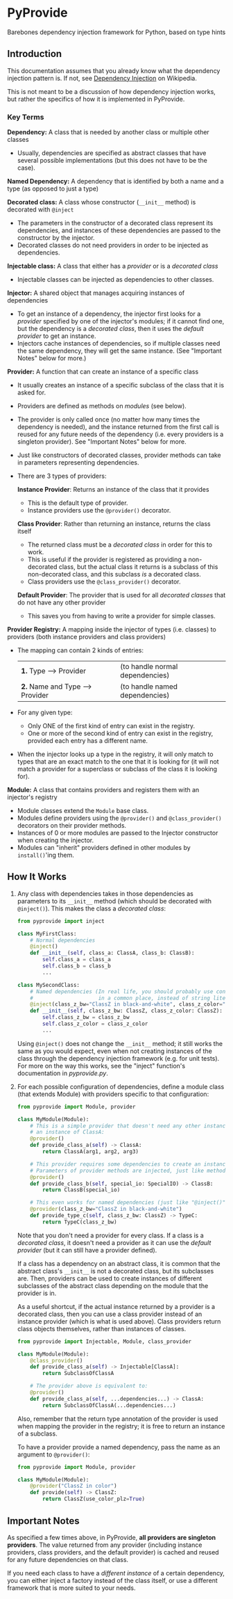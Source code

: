# PyProvide

Barebones dependency injection framework for Python, based on type hints

## Introduction

This documentation assumes that you already know what the dependency injection pattern is. If not,
see [Dependency Injection](https://en.wikipedia.org/wiki/Dependency_injection) on Wikipedia.

This is not meant to be a discussion of how dependency injection works, but rather the specifics of
how it is implemented in PyProvide.

### Key Terms

**Dependency:** A class that is needed by another class or multiple other classes
  - Usually, dependencies are specified as abstract classes that have several possible
    implementations (but this does not have to be the case).

**Named Dependency:** A dependency that is identified by both a name and a type (as opposed to just
a type)

**Decorated class:** A class whose constructor (`__init__` method) is decorated with `@inject`
  - The parameters in the constructor of a decorated class represent its dependencies, and
    instances of these dependencies are passed to the constructor by the injector.
  - Decorated classes do not need providers in order to be injected as dependencies.

**Injectable class:** A class that either has a *provider* or is a *decorated class*
  - Injectable classes can be injected as dependencies to other classes.

**Injector:** A shared object that manages acquiring instances of dependencies
  - To get an instance of a dependency, the injector first looks for a *provider* specified by one
    of the injector's modules; if it cannot find one, but the dependency is a *decorated class*,
    then it uses the *default provider* to get an instance.
  - Injectors cache instances of dependencies, so if multiple classes need the same dependency,
    they will get the same instance. (See "Important Notes" below for more.)

**Provider:** A function that can create an instance of a specific class
  - It usually creates an instance of a specific subclass of the class that it is asked for.
  - Providers are defined as methods on *modules* (see below).
  - The provider is only called once (no matter how many times the dependency is needed), and the
    instance returned from the first call is reused for any future needs of the dependency (i.e.
    every providers is a singleton provider). See "Important Notes" below for more.
  - Just like constructors of decorated classes, provider methods can take in parameters
    representing dependencies.
  - There are 3 types of providers:

    **Instance Provider**: Returns an instance of the class that it provides
      - This is the default type of provider.
      - Instance providers use the `@provider()` decorator.

    **Class Provider**: Rather than returning an instance, returns the class itself
      - The returned class must be a *decorated class* in order for this to work.
      - This is useful if the provider is registered as providing a non-decorated class, but the
        actual class it returns is a subclass of this non-decorated class, and this subclass *is*
        a decorated class.
      - Class providers use the `@class_provider()` decorator.

    **Default Provider**: The provider that is used for all *decorated classes* that do not have
    any other provider
      - This saves you from having to write a provider for simple classes.

**Provider Registry:** A mapping inside the injector of types (i.e. classes) to providers (both
instance providers and class providers)
  - The mapping can contain 2 kinds of entries:

    |                                   |                                 |
    | --------------------------------- | ------------------------------- |
    | **1.** Type --> Provider          | (to handle normal dependencies) |
    | **2.** Name and Type --> Provider | (to handle named dependencies)  |

  - For any given type:
    - Only ONE of the first kind of entry can exist in the registry.
    - One or more of the second kind of entry can exist in the registry, provided each entry has
      a different name.
  - When the injector looks up a type in the registry, it will only match to types that are an
    exact match to the one that it is looking for (it will not match a provider for a superclass or
    subclass of the class it is looking for).

**Module:** A class that contains providers and registers them with an injector's registry
  - Module classes extend the `Module` base class.
  - Modules define providers using the `@provider()` and `@class_provider()` decorators on their
    provider methods.
  - Instances of 0 or more modules are passed to the Injector constructor when creating the
    injector.
  - Modules can "inherit" providers defined in other modules by `install()`'ing them.

## How It Works

1.  Any class with dependencies takes in those dependencies as parameters to its `__init__` method
    (which should be decorated with `@inject()`). This makes the class a *decorated class*:

    ```python
    from pyprovide import inject

    class MyFirstClass:
        # Normal dependencies
        @inject()
        def __init__(self, class_a: ClassA, class_b: ClassB):
            self.class_a = class_a
            self.class_b = class_b
            ...

    class MySecondClass:
        # Named dependencies (In real life, you should probably use constants defined
        #                     in a common place, instead of string literals)
        @inject(class_z_bw="ClassZ in black-and-white", class_z_color="ClassZ in color")
        def __init__(self, class_z_bw: ClassZ, class_z_color: ClassZ):
            self.class_z_bw = class_z_bw
            self.class_z_color = class_z_color
            ...
    ```

    Using `@inject()` does not change the `__init__` method; it still works the same as you would
    expect, even when not creating instances of the class through the dependency injection
    framework (e.g. for unit tests). For more on the way this works, see the "inject" function's
    documentation in *pyprovide.py*.

2.  For each possible configuration of dependencies, define a module class (that extends Module)
    with providers specific to that configuration:

    ```python
    from pyprovide import Module, provider

    class MyModule(Module):
        # This is a simple provider that doesn't need any other instances or dependencies to create
        # an instance of ClassA:
        @provider()
        def provide_class_a(self) -> ClassA:
            return ClassA(arg1, arg2, arg3)

        # This provider requires some dependencies to create an instance of the class it provides.
        # Parameters of provider methods are injected, just like methods that use "@inject()":
        @provider()
        def provide_class_b(self, special_io: SpecialIO) -> ClassB:
            return ClassB(special_io)

        # This even works for named dependencies (just like "@inject()"):
        @provider(class_z_bw="ClassZ in black-and-white")
        def provide_type_c(self, class_z_bw: ClassZ) -> TypeC:
            return TypeC(class_z_bw)
    ```
    
    Note that you don't need a provider for every class. If a class is a *decorated class*, it
    doesn't need a provider as it can use the *default provider* (but it can still have a provider
    defined).

    If a class has a dependency on an abstract class, it is common that the abstract class's
    `__init__` is not a decorated class, but its subclasses are. Then, providers can be used to
    create instances of different subclasses of the abstract class depending on the module that the
    provider is in.

    As a useful shortcut, if the actual instance returned by a provider is a decorated class, then
    you can use a class provider instead of an instance provider (which is what is used above).
    Class providers return class objects themselves, rather than instances of classes.

    ```python
    from pyprovide import Injectable, Module, class_provider

    class MyModule(Module):
        @class_provider()
        def provide_class_a(self) -> Injectable[ClassA]:
            return SubclassOfClassA

        # The provider above is equivalent to:
        @provider()
        def provide_class_a(self, ...dependencies...) -> ClassA:
            return SubclassOfClassA(...dependencies...)
    ```

    Also, remember that the return type annotation of the provider is used when mapping the
    provider in the registry; it is free to return an instance of a subclass.

    To have a provider provide a named dependency, pass the name as an argument to `@provider()`:

    ```python
    from pyprovide import Module, provider

    class MyModule(Module):
        @provider("ClassZ in color")
        def provide(self) -> ClassZ:
            return ClassZ(use_color_plz=True)
    ```

## Important Notes

As specified a few times above, in PyProvide, **all providers are singleton providers**. The value
returned from any provider (including instance providers, class providers, and the default
provider) is cached and reused for any future dependencies on that class.

If you need each class to have a *different instance* of a certain dependency, you can either
inject a factory instead of the class itself, or use a different framework that is more suited to
your needs.
